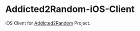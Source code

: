 Addicted2Random-iOS-Client
==========================

iOS Client for [Addicted2Random](https://github.com/beyama/a2r-hub) Project.
